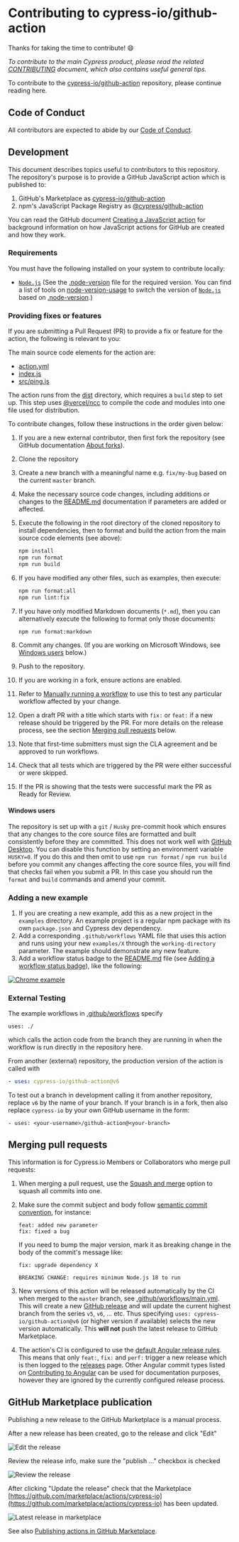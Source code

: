 # Contributing to cypress-io/github-action

Thanks for taking the time to contribute! :smile:

_To contribute to the main Cypress product, please read the related [CONTRIBUTING](https://github.com/cypress-io/cypress/blob/develop/CONTRIBUTING.md) document, which also contains useful general tips._

To contribute to the [cypress-io/github-action](https://github.com/cypress-io/github-action) repository, please continue reading here.

## Code of Conduct

All contributors are expected to abide by our [Code of Conduct](./CODE_OF_CONDUCT.md).

## Development

This document describes topics useful to contributors to this repository. The repository's purpose is to provide a GitHub JavaScript action which is published to:

1. GitHub's Marketplace as [cypress-io/github-action](https://github.com/marketplace/actions/cypress-io#cypress-iogithub-action--)
2. npm's JavaScript Package Registry as [@cypress/github-action](https://www.npmjs.com/package/@cypress/github-action)

You can read the GitHub document [Creating a JavaScript action](https://docs.github.com/en/actions/creating-actions/creating-a-javascript-action) for background information on how JavaScript actions for GitHub are created and how they work.

### Requirements

You must have the following installed on your system to contribute locally:

- [`Node.js`](https://nodejs.org/en/) (See the [.node-version](.node-version) file for the required version. You can find a list of tools on [node-version-usage](https://github.com/shadowspawn/node-version-usage) to switch the version of [`Node.js`](https://nodejs.org/en/) based on [.node-version](.node-version).)

### Providing fixes or features

If you are submitting a Pull Request (PR) to provide a fix or feature for the action, the following is relevant to you:

The main source code elements for the action are:

- [action.yml](action.yml)
- [index.js](index.js)
- [src/ping.js](src/ping.js)

The action runs from the [dist](dist) directory, which requires a `build` step to set up. This step uses [@vercel/ncc](https://github.com/vercel/ncc) to compile the code and modules into one file used for distribution.

To contribute changes, follow these instructions in the order given below:

1. If you are a new external contributor, then first fork the repository (see GitHub documentation [About forks](https://docs.github.com/en/pull-requests/collaborating-with-pull-requests/working-with-forks/about-forks)).
1. Clone the repository
1. Create a new branch with a meaningful name e.g. `fix/my-bug` based on the current `master` branch.
1. Make the necessary source code changes, including additions or changes to the [README.md](./README.md) documentation if parameters are added or affected.
1. Execute the following in the root directory of the cloned repository to install dependencies, then to format and build the action from the main source code elements (see above):

   ```bash
   npm install
   npm run format
   npm run build
   ```

1. If you have modified any other files, such as examples, then execute:

   ```bash
   npm run format:all
   npm run lint:fix
   ```

1. If you have only modified Markdown documents (`*.md`), then you can alternatively execute the following to format only those documents:

   ```bash
   npm run format:markdown
   ```

1. Commit any changes. (If you are working on Microsoft Windows, see [Windows users](#windows-users) below.)
1. Push to the repository.
1. If you are working in a fork, ensure actions are enabled.
1. Refer to [Manually running a workflow](https://docs.github.com/en/actions/managing-workflow-runs/manually-running-a-workflow) to use this to test any particular workflow affected by your change.
1. Open a draft PR with a title which starts with `fix:` or `feat:` if a new release should be triggered by the PR. For more details on the release process, see the section [Merging pull requests](#merging-pull-requests) below.
1. Note that first-time submitters must sign the CLA agreement and be approved to run workflows.
1. Check that all tests which are triggered by the PR were either successful or were skipped.
1. If the PR is showing that the tests were successful mark the PR as Ready for Review.

#### Windows users

The repository is set up with a `git` / `Husky` pre-commit hook which ensures that any changes to the core source files are formatted and built consistently before they are committed. This does not work well with [GitHub Desktop](https://docs.github.com/en/desktop). You can disable this function by setting an environment variable `HUSKY=0`. If you do this and then omit to use `npm run format` / `npm run build` before you commit any changes affecting the core source files, you will find that checks fail when you submit a PR. In this case you should run the `format` and `build` commands and amend your commit.

### Adding a new example

1. If you are creating a new example, add this as a new project in the `examples` directory. An example project is a regular npm package with its own `package.json` and Cypress dev dependency.
1. Add a corresponding `.github/workflows` YAML file that uses this action and runs using your new `examples/X` through the `working-directory` parameter. The example should demonstrate any new feature.
1. Add a workflow status badge to the [README.md](README.md) file (see [Adding a workflow status badge](https://docs.github.com/en/actions/monitoring-and-troubleshooting-workflows/adding-a-workflow-status-badge)), like the following:

[![Chrome example](https://github.com/cypress-io/github-action/actions/workflows/example-chrome.yml/badge.svg)](.github/workflows/example-chrome.yml)

### External Testing

The example workflows in [.github/workflows](./.github/workflows) specify

`uses: ./`

which calls the action code from the branch they are running in when the workflow is run directly in the repository here.

From another (external) repository, the production version of the action is called with

```yaml
- uses: cypress-io/github-action@v6
```

To test out a branch in development calling it from another repository, replace `v6` by the name of your branch. If your branch is in a fork, then also replace `cypress-io` by your own GitHub username in the form:

`- uses: <your-username>/github-action@<your-branch>`

## Merging pull requests

This information is for Cypress.io Members or Collaborators who merge pull requests:

1. When merging a pull request, use the [Squash and merge](https://docs.github.com/en/repositories/configuring-branches-and-merges-in-your-repository/configuring-pull-request-merges/about-merge-methods-on-github#squashing-your-merge-commits) option to squash all commits into one.
1. Make sure the commit subject and body follow [semantic commit convention](https://semantic-release.gitbook.io/semantic-release/#commit-message-format), for instance:

   ```text
   feat: added new parameter
   fix: fixed a bug
   ```

   If you need to bump the major version, mark it as breaking change in the body of the commit's message like:

   ```text
   fix: upgrade dependency X

   BREAKING CHANGE: requires minimum Node.js 18 to run
   ```

1. New versions of this action will be released automatically by the CI when merged to the `master` branch, see [.github/workflows/main.yml](.github/workflows/main.yml). This will create a new [GitHub release](https://github.com/cypress-io/github-action/releases) and will update the current highest branch from the series `v5`, `v6`, ... etc. Thus specifying `uses: cypress-io/github-action@v6` (or higher version if available) selects the new version automatically. This **will not** push the latest release to GitHub Marketplace.
1. The action's CI is configured to use the [default Angular release rules](https://github.com/semantic-release/commit-analyzer/blob/master/lib/default-release-rules.js). This means that only `feat:`, `fix:` and `perf:` trigger a new release which is then logged to the [releases](https://github.com/cypress-io/github-action/releases) page. Other Angular commit types listed on [Contributing to Angular](https://github.com/angular/angular/blob/main/CONTRIBUTING.md#-commit-message-format) can be used for documentation purposes, however they are ignored by the currently configured release process.

## GitHub Marketplace publication

Publishing a new release to the GitHub Marketplace is a manual process.

After a new release has been created, go to the release and click "Edit"

![Edit the release](images/edit-release.png)

Review the release info, make sure the "publish ..." checkbox is checked

![Review the release](images/review-release.png)

After clicking "Update the release" check that the Marketplace [https://github.com/marketplace/actions/cypress-io](https://github.com/marketplace/actions/cypress-io) has been updated.

![Latest release in marketplace](images/latest-release.png)

See also [Publishing actions in GitHub Marketplace](https://docs.github.com/en/actions/creating-actions/publishing-actions-in-github-marketplace).
